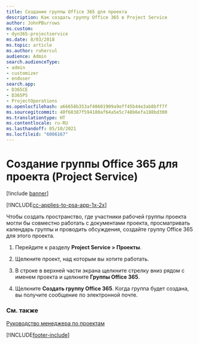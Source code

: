 ```yaml
---
title: Создание группы Office 365 для проекта
description: Как создать группу Office 365 в Project Service
author: JohnPBurrows
ms.custom:
- dyn365-projectservice
ms.date: 8/03/2018
ms.topic: article
ms.author: ruhercul
audience: Admin
search.audienceType:
- admin
- customizer
- enduser
search.app:
- D365CE
- D365PS
- ProjectOperations
ms.openlocfilehash: a66658b353af40601909a9eff45b44e3ab8bff7f
ms.sourcegitcommit: 40f68387f594180af64a5e5c748b6efa188bd300
ms.translationtype: HT
ms.contentlocale: ru-RU
ms.lasthandoff: 05/10/2021
ms.locfileid: "6006167"
---
```

# <a name="create-an-office-365-group-for-a-project-project-service"></a>Создание группы Office 365 для проекта (Project Service)

[!include [banner](../includes/psa-now-project-operations.md)]

[!INCLUDE[cc-applies-to-psa-app-1x-2x](../includes/cc-applies-to-psa-app-1x-2x.md)]

Чтобы создать пространство, где участники рабочей группы проекта могли бы совместно работать с документами проекта, просматривать календарь группы и проводить обсуждения, создайте группу Office 365 для этого проекта.  
  
1.  Перейдите к разделу **Project Service > Проекты**.  
  
2.  Щелкните проект, над которым вы хотите работать.  
  
3.  В строке в верхней части экрана щелкните стрелку вниз рядом с именем проекта и щелкните **Группы Office 365**.  
  
4.  Щелкните **Создать группу Office 365**. Когда группа будет создана, вы получите сообщение по электронной почте.  
  
### <a name="see-also"></a>См. также  
 [Руководство менеджера по проектам](../psa/project-manager-guide.md)


[!INCLUDE[footer-include](../includes/footer-banner.md)]